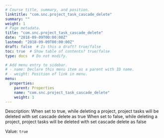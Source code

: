 ```yaml
---
# Course title, summary, and position.
linktitle: "com.snc.project_task_cascade_delete"
summary: ""
weight: 1
# Page metadata.
title: "com.snc.project_task_cascade_delete"
date: "2018-09-09T00:00:00Z"
lastmod: "2018-09-09T00:00:00Z"
draft: false  # Is this a draft? true/false
toc: true  # Show table of contents? true/false
type: docs  # Do not modify.

# Add menu entry to sidebar.
# - name: Declare this menu item as a parent with ID name.
# - weight: Position of link in menu.
menu:
  properties:
    parent: Properties
    name: "com.snc.project_task_cascade_delete"
    weight: 1
---
```


Description: When set to true, while deleting a project, project tasks will be deleted with set cascade delete as true
When set to false, while deleting a project, project tasks will be deleted with set cascade delete as false


Value: `true`